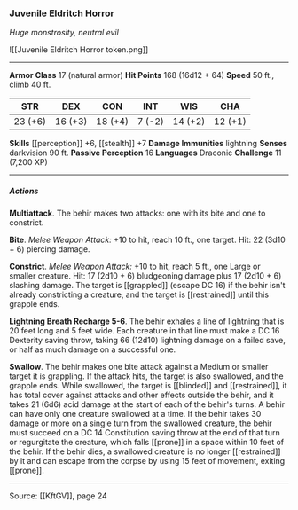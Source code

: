 ### Juvenile Eldritch Horror
_Huge monstrosity, neutral evil_

![[Juvenile Eldritch Horror token.png]]


---

**Armor Class** 17 (natural armor)
**Hit Points** 168 (16d12 + 64)
**Speed** 50 ft., climb 40 ft.

| STR     | DEX     | CON     | INT     | WIS     | CHA     |
|---------|---------|---------|---------|---------|---------|
| 23 (+6) | 16 (+3) | 18 (+4) | 7 (-2) | 14 (+2) | 12 (+1) |

**Skills** [[perception]] +6, [[stealth]] +7
**Damage Immunities** lightning
**Senses** darkvision 90 ft.
**Passive Perception** 16
**Languages** Draconic
**Challenge** 11 (7,200 XP)

---

##### Actions
**Multiattack**. The behir makes two attacks: one with its bite and one to constrict.

**Bite**. _Melee Weapon Attack:_ +10 to hit, reach 10 ft., one target. Hit: 22 (3d10 + 6) piercing damage.

**Constrict**. _Melee Weapon Attack:_ +10 to hit, reach 5 ft., one Large or smaller creature. Hit: 17 (2d10 + 6) bludgeoning damage plus 17 (2d10 + 6) slashing damage. The target is [[grappled]] (escape DC 16) if the behir isn't already constricting a creature, and the target is [[restrained]] until this grapple ends.

**Lightning Breath Recharge 5-6**. The behir exhales a line of lightning that is 20 feet long and 5 feet wide. Each creature in that line must make a DC 16 Dexterity saving throw, taking 66 (12d10) lightning damage on a failed save, or half as much damage on a successful one.

**Swallow**. The behir makes one bite attack against a Medium or smaller target it is grappling. If the attack hits, the target is also swallowed, and the grapple ends. While swallowed, the target is [[blinded]] and [[restrained]], it has total cover against attacks and other effects outside the behir, and it takes 21 (6d6) acid damage at the start of each of the behir's turns. A behir can have only one creature swallowed at a time. If the behir takes 30 damage or more on a single turn from the swallowed creature, the behir must succeed on a DC 14 Constitution saving throw at the end of that turn or regurgitate the creature, which falls [[prone]] in a space within 10 feet of the behir. If the behir dies, a swallowed creature is no longer [[restrained]] by it and can escape from the corpse by using 15 feet of movement, exiting [[prone]].


---

Source: [[KftGV]], page 24